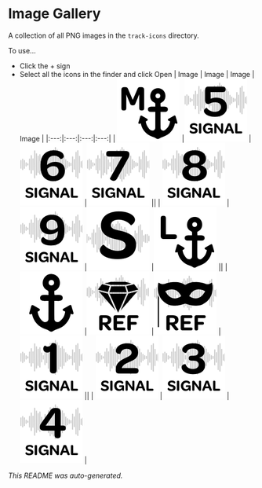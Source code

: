 # Image Gallery

A collection of all PNG images in the `track-icons` directory.


To use...
* Click the + sign
* Select all the icons in the finder and click Open
| Image | Image | Image | Image |
|:---:|:---:|:---:|:---:|
| [![logic-pro-icons-1-medium-range-anchor-mushra.png](track-icons/logic-pro-icons-1-medium-range-anchor-mushra.png)](track-icons/logic-pro-icons-1-medium-range-anchor-mushra.png) |[![logic-pro-icons-10-signal-5-mushra.png](track-icons/logic-pro-icons-10-signal-5-mushra.png)](track-icons/logic-pro-icons-10-signal-5-mushra.png) |[![logic-pro-icons-11-signal-6-mushra.png](track-icons/logic-pro-icons-11-signal-6-mushra.png)](track-icons/logic-pro-icons-11-signal-6-mushra.png) |[![logic-pro-icons-12-signal-7-mushra.png](track-icons/logic-pro-icons-12-signal-7-mushra.png)](track-icons/logic-pro-icons-12-signal-7-mushra.png) ||
| [![logic-pro-icons-13-signal-8-mushra.png](track-icons/logic-pro-icons-13-signal-8-mushra.png)](track-icons/logic-pro-icons-13-signal-8-mushra.png) |[![logic-pro-icons-14-signal-9-mushra.png](track-icons/logic-pro-icons-14-signal-9-mushra.png)](track-icons/logic-pro-icons-14-signal-9-mushra.png) |[![logic-pro-icons-15-signals-folder-mushra.png](track-icons/logic-pro-icons-15-signals-folder-mushra.png)](track-icons/logic-pro-icons-15-signals-folder-mushra.png) |[![logic-pro-icons-2-low-anchor-mushra.png](track-icons/logic-pro-icons-2-low-anchor-mushra.png)](track-icons/logic-pro-icons-2-low-anchor-mushra.png) ||
| [![logic-pro-icons-3-anchor-folder-mushra.png](track-icons/logic-pro-icons-3-anchor-folder-mushra.png)](track-icons/logic-pro-icons-3-anchor-folder-mushra.png) |[![logic-pro-icons-4-pristine-reference-mushra.png](track-icons/logic-pro-icons-4-pristine-reference-mushra.png)](track-icons/logic-pro-icons-4-pristine-reference-mushra.png) |[![logic-pro-icons-5-hidden-reference-mushra.png](track-icons/logic-pro-icons-5-hidden-reference-mushra.png)](track-icons/logic-pro-icons-5-hidden-reference-mushra.png) |[![logic-pro-icons-6-signal-1-mushra.png](track-icons/logic-pro-icons-6-signal-1-mushra.png)](track-icons/logic-pro-icons-6-signal-1-mushra.png) ||
| [![logic-pro-icons-7-signal-2-mushra.png](track-icons/logic-pro-icons-7-signal-2-mushra.png)](track-icons/logic-pro-icons-7-signal-2-mushra.png) |[![logic-pro-icons-8-signal-3-mushra.png](track-icons/logic-pro-icons-8-signal-3-mushra.png)](track-icons/logic-pro-icons-8-signal-3-mushra.png) |[![logic-pro-icons-9-signal-4-mushra.png](track-icons/logic-pro-icons-9-signal-4-mushra.png)](track-icons/logic-pro-icons-9-signal-4-mushra.png) |

*This README was auto-generated.*
